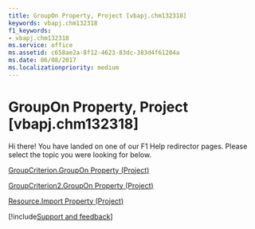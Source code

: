 ```yaml
---
title: GroupOn Property, Project [vbapj.chm132318]
keywords: vbapj.chm132318
f1_keywords:
- vbapj.chm132318
ms.service: office
ms.assetid: c658ae2a-8f12-4623-83dc-383d4f61204a
ms.date: 06/08/2017
ms.localizationpriority: medium
---
```



# GroupOn Property, Project [vbapj.chm132318]

Hi there! You have landed on one of our F1 Help redirector pages. Please select the topic you were looking for below.

[GroupCriterion.GroupOn Property (Project)](https://msdn.microsoft.com/library/dd36cf16-9306-4cc7-904b-9e2ae364722f%28Office.15%29.aspx)

[GroupCriterion2.GroupOn Property (Project)](https://msdn.microsoft.com/library/f67ef37f-0f33-abe5-b79c-e18725a0269e%28Office.15%29.aspx)

[Resource.Import Property (Project)](https://msdn.microsoft.com/library/7c671e26-db67-3f37-b359-f3666365d99a%28Office.15%29.aspx)

[!include[Support and feedback](~/includes/feedback-boilerplate.md)]